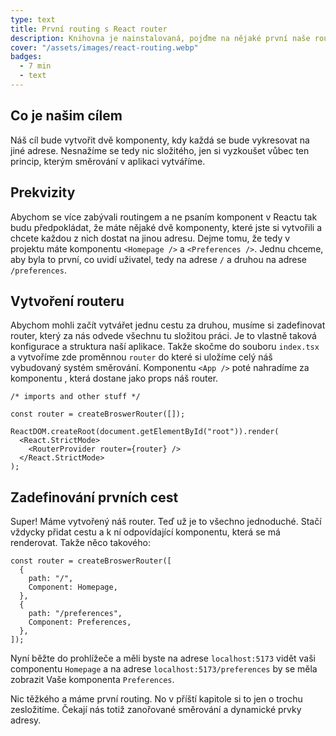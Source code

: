 ```yaml
---
type: text
title: První routing s React router
description: Knihovna je nainstalovaná, pojďme na nějaké první naše routování a vytvoříme si nějaké naše první cesty.
cover: "/assets/images/react-routing.webp"
badges:
  - 7 min
  - text
---
```


## Co je našim cílem

Náš cíl bude vytvořit dvě komponenty, kdy každá se bude vykresovat na jiné adrese. Nesnažíme se tedy nic složitého,
jen si vyzkoušet vůbec ten princip, kterým směrování v aplikaci vytváříme.

## Prekvizity

Abychom se více zabývali routingem a ne psaním komponent v Reactu tak budu předpokládat, že máte nějaké dvě komponenty,
které jste si vytvořili a chcete každou z nich dostat na jinou adresu. Dejme tomu, že tedy v projektu máte komponentu
`<Homepage />` a `<Preferences />`. Jednu chceme, aby byla to první, co uvidí uživatel, tedy na adrese `/` a druhou
na adrese `/preferences`.

## Vytvoření routeru

Abychom mohli začít vytvářet jednu cestu za druhou, musíme si zadefinovat router, který za nás odvede všechnu tu
složitou práci. Je to vlastně taková konfigurace a struktura naší aplikace. Takže skočme do souboru `index.tsx` a
vytvoříme zde proměnnou `router` do které si uložíme celý náš vybudovaný systém směrování. Komponentu `<App />` poté
nahradíme za komponentu <ReactProvider />, která dostane jako props náš router.

```tsx
/* imports and other stuff */

const router = createBroswerRouter([]);

ReactDOM.createRoot(document.getElementById("root")).render(
  <React.StrictMode>
    <RouterProvider router={router} />
  </React.StrictMode>
);
```

## Zadefinování prvních cest

Super! Máme vytvořený náš router. Teď už je to všechno jednoduché. Stačí vždycky přidat cestu a k ní odpovídající
komponentu, která se má renderovat. Takže něco takového:

```tsx
const router = createBroswerRouter([
  {
    path: "/",
    Component: Homepage,
  },
  {
    path: "/preferences",
    Component: Preferences,
  },
]);
```

Nyní běžte do prohlížeče a měli byste na adrese `localhost:5173` vidět vaši componentu `Homepage` a na adrese
`localhost:5173/preferences` by se měla zobrazit Vaše komponenta `Preferences`.

Nic těžkého a máme první routing. No v příští kapitole si to jen o trochu zesložitíme. Čekají nás totiž zanořované
směrování a dynamické prvky adresy.
